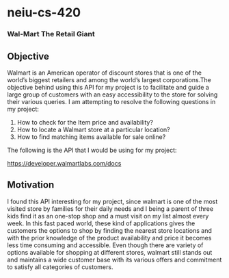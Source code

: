 # neiu-cs-420

### Wal-Mart The Retail Giant

## Objective

Walmart is an American operator of discount stores that is one of the world’s biggest retailers and among the world’s largest corporations.The objective behind using this API for my project is to facilitate and guide a large group of customers with an easy accessibility to the store for solving their various queries. I am attempting to resolve the following questions in my project:

 1. How to check for the Item price and availability?
 2. How to locate a Walmart store at a particular location?
 3. How to find matching items available for sale online? 
 
 The following is the API that I would be using for my project:
 
 https://developer.walmartlabs.com/docs 
 

## Motivation

I found this API interesting for my project, since walmart is one of the most visited store by families for their daily needs and I being a parent of three kids find it as an one-stop shop and a must visit on my list almost every week. In this fast paced world, these kind of applications gives the customers the options to shop by finding the nearest store locations and with the prior knowledge of the product availability and price it becomes less time consuming and accessible. Even though there are variety of options available for shopping at different stores, walmart still stands out and maintains a wide customer base with its various offers and commitment to satisfy all categories of customers.


